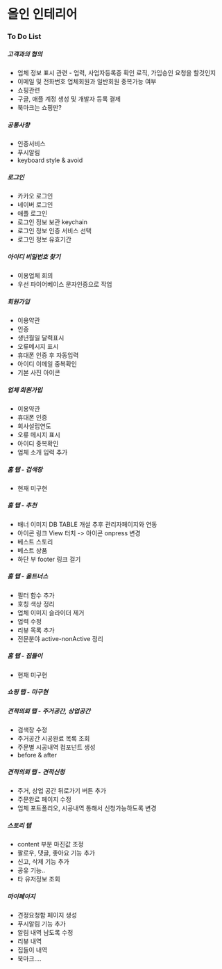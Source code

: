 # 올인 인테리어

### To Do List

##### 고객과의 협의
* 업체 정보 표시 관련 - 업력, 사업자등록증 확인 로직, 가입승인 요청을 할것인지
* 이메일 및 전화번호 업체회원과 일반회원 중복가능 여부
* 쇼핑관련
* 구글, 애플 계정 생성 및 개발자 등록 결제
* 북마크는 쇼핑만?

##### 공통사항
* 인증서비스
* 푸시알림
* keyboard style & avoid

##### 로그인
* 카카오 로그인
* 네이버 로그인
* 애플 로그인
* 로그인 정보 보관 keychain
* 로그인 정보 인증 서비스 선택
* 로그인 정보 유효기간

##### 아이디 비밀번호 찾기
* 이용업체 회의
* 우선 파이어베이스 문자인증으로 작업

##### 회원가입
* 이용약관
* 인증
* 생년월일 달력표시
* 오류메시지 표시
* 휴대폰 인증 후 자동입력
* 아이디 이메일 중복확인
* 기본 사진 아이콘

##### 업체 회원가입
* 이용약관
* 휴대폰 인증
* 회사설립연도
* 오류 메시지 표시
* 아이디 중복확인
* 업체 소개 입력 추가

##### 홈 탭 - 검색창
* 현재 미구현

##### 홈 탭 - 추천
* 배너 이미지 DB TABLE 개설 추후 관리자페이지와 연동
* 아이콘 링크 View 터치 -> 아이콘 onpress 변경
* 베스트 스토리
* 베스트 상품
* 하단 부 footer 링크 걸기

##### 홈 탭 - 올트너스
* 필터 함수 추가
* 호칭 색상 정리
* 업체 이미지 슬라이더 제거
* 업력 수정
* 리뷰 목록 추가
* 전문분야 active-nonActive 정리

##### 홈 탭 - 집들이
* 현재 미구현

##### 쇼핑 탭 - 미구현

##### 견적의뢰 탭 - 주거공간, 상업공간
* 검색창 수정
* 주거공간 시공완료 목록 조회
* 주문별 시공내역 컴포넌트 생성
* before & after 

##### 견적의뢰 탭 - 견적신청
* 주거, 상업 공간 뒤로가기 버튼 추가
* 주문완료 페이지 수정
* 업체 포트폴리오, 시공내역 통해서 신청가능하도록 변경

##### 스토리 탭
* content 부분 마진값 조정
* 팔로우, 댓글, 좋아요 기능 추가
* 신고, 삭제 기능 추가
* 공유 기능..
* 타 유저정보 조회

##### 마이페이지
* 견정요청함 페이지 생성
* 푸시알림 기능 추가
* 알림 내역 남도록 수정
* 리뷰 내역
* 집들이 내역
* 북마크....